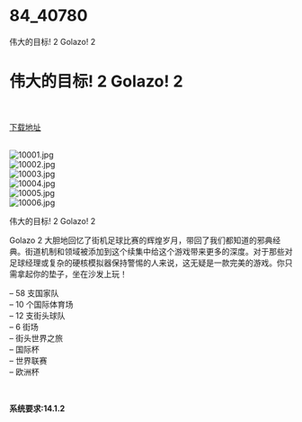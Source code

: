 # 84_40780
伟大的目标! 2 Golazo! 2
# 伟大的目标! 2 Golazo! 2
 <br/></br>
[下载地址](https://www.switch520.cc/article/40780 "下载地址")
<br/></br>

<p><img title="10001.jpg" src="https://www.switch520.cc/muke_img/2022_09_02_64714a989f9d3.jpg" alt="10001.jpg"><br>
<img title="10002.jpg" src="https://www.switch520.cc/muke_img/2022_09_02_56998d4b560c7.jpg" alt="10002.jpg"><br>
<img title="10003.jpg" src="https://www.switch520.cc/muke_img/2022_09_02_f7393309cfb3d.jpg" alt="10003.jpg"><br>
<img title="10004.jpg" src="https://www.switch520.cc/muke_img/2022_09_02_2d0b9d1a7eb72.jpg" alt="10004.jpg"><br>
<img title="10005.jpg" src="https://www.switch520.cc/muke_img/2022_09_02_af4f00576388d.jpg" alt="10005.jpg"><br>
<img title="10006.jpg" src="https://www.switch520.cc/muke_img/2022_09_02_b3743ddab5837.jpg" alt="10006.jpg"></p>
<p>伟大的目标! 2 Golazo! 2</p>
<p>Golazo 2 大胆地回忆了街机足球比赛的辉煌岁月，带回了我们都知道的邪典经典。街道机制和领域被添加到这个续集中给这个游戏带来更多的深度。对于那些对足球经理或复杂的硬核模拟器保持警惕的人来说，这无疑是一款完美的游戏。你只需拿起你的垫子，坐在沙发上玩！</p>
<p>– 58 支国家队<br>
– 10 个国际体育场<br>
– 12 支街头球队<br>
– 6 街场<br>
– 街头世界之旅<br>
– 国际杯<br>
– 世界联赛<br>
– 欧洲杯</p>
<p>&nbsp;</p>
<p><strong>系统要求:14.1.2</strong></p>



